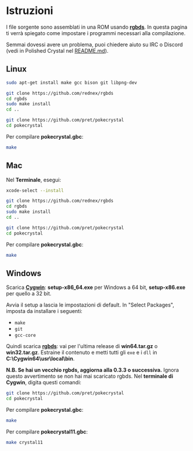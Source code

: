# Istruzioni

I file sorgente sono assemblati in una ROM usando [**rgbds**](https://github.com/rednex/rgbds).
In questa pagina ti verrà spiegato come impostare i programmi necessari alla compilazione.

Semmai dovessi avere un problema, puoi chiedere aiuto su IRC o Discord (vedi in Polished Crystal nel [README.md](README.md)).

## Linux

```bash
sudo apt-get install make gcc bison git libpng-dev

git clone https://github.com/rednex/rgbds
cd rgbds
sudo make install
cd ..

git clone https://github.com/pret/pokecrystal
cd pokecrystal
```

Per compilare **pokecrystal.gbc**:

```bash
make
```


## Mac

Nel **Terminale**, esegui:

```bash
xcode-select --install

git clone https://github.com/rednex/rgbds
cd rgbds
sudo make install
cd ..

git clone https://github.com/pret/pokecrystal
cd pokecrystal
```

Per compilare **pokecrystal.gbc**:

```bash
make
```


## Windows

Scarica [**Cygwin**](http://cygwin.com/install.html): **setup-x86_64.exe** per Windows a 64 bit, **setup-x86.exe** per quello a 32 bit.

Avvia il setup a lascia le impostazioni di default. In "Select Packages", imposta da installare i seguenti:

- `make`
- `git`
- `gcc-core`

Quindi scarica [**rgbds**](https://github.com/rednex/rgbds/releases/): vai per l'ultima release di **win64.tar.gz** o **win32.tar.gz**. Estraine il contenuto e metti tutti gli `exe` e i `dll` in **C:\Cygwin64\usr\local\bin**.

**N.B. Se hai un vecchio rgbds, aggiorna alla 0.3.3 o successiva.** Ignora questo avvertimento se non hai mai scaricato rgbds.
Nel **terminale di Cygwin**, digita questi comandi:

```bash
git clone https://github.com/pret/pokecrystal
cd pokecrystal
```

Per compilare **pokecrystal.gbc**:

```bash
make
```

Per compilare **pokecrystal11.gbc**:

```bash
make crystal11
```
